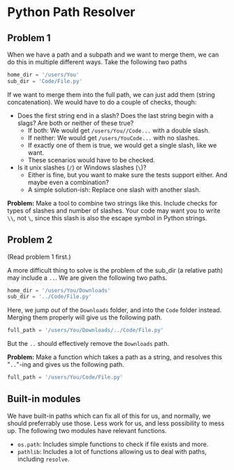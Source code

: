 # Python Path Resolver

## Problem 1
When we have a path and a subpath and we want to merge them, we can do this in multiple different ways. Take the following two paths

```python
home_dir = '/users/You'
sub_dir = 'Code/File.py'
```

If we want to merge them into the full path, we can just add them (string concatenation). We would have to do a couple of checks, though:

- Does the first string end in a slash? Does the last string begin with a slags? Are both or neither of these true?
    - If both: We would get `/users/You//Code...` with a double slash.
    - If neither: We would get `/users/YouCode...` with no slashes.
    - If exactly one of them is true, we would get a single slash, like we want.
    - These scenarios would have to be checked.
- Is it unix slashes (`/`) or Windows slashes (`\`)?
    - Either is fine, but you want to make sure the tests support either. And maybe even a combination?
    - A simple solution-ish: Replace one slash with another slash.

__Problem:__
Make a tool to combine two strings like this. Include checks for types of slashes and number of slashes. Your code may want you to write `\\`, not `\`, since this slash is also the escape symbol in Python strings.


## Problem 2
(Read problem 1 first.)

A more difficult thing to solve is the problem of the sub_dir (a relative path) may include a `..`. We are given the following two paths.

```python
home_dir = '/users/You/Downloads'
sub_dir = '../Code/File.py'
```

Here, we jump _out_ of the `Downloads` folder, and into the `Code` folder instead. Merging them properly will give us the following path.

```python
full_path = '/users/You/Downloads/../Code/File.py'
```

But the `..` should effectively remove the `Downloads` path.

__Problem:__
Make a function which takes a path as a string, and resolves this "`..`"-ing and gives us the following path.

```python
full_path = '/users/You/Code/File.py'
```


## Built-in modules
We have built-in paths which can fix all of this for us, and normally, we should preferrably use those. Less work for us, and less possibility to mess up. The following two modules have relevant functions.

- `os.path`: Includes simple functions to check if file exists and more.
- `pathlib`: Includes a lot of functions allowing us to deal with paths, including `resolve`.
